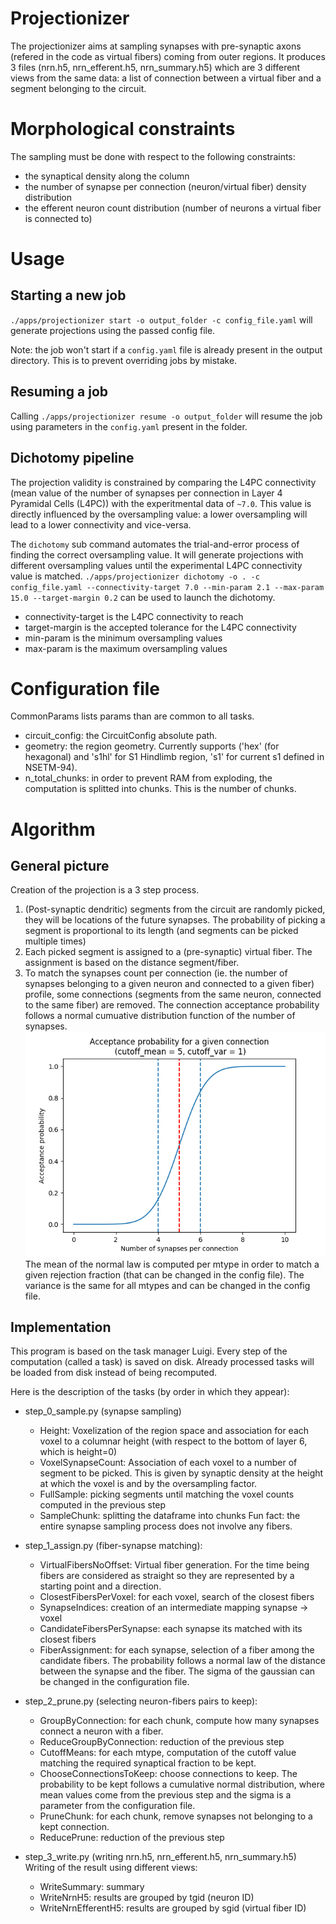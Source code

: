 # Projectionizer
The projectionizer aims at sampling synapses with pre-synaptic axons (refered in the code as virtual fibers) coming from outer regions.
It produces 3 files (nrn.h5, nrn_efferent.h5, nrn_summary.h5) which are 3 different views from the same data: a list of connection between a virtual fiber and a segment belonging to the circuit.

# Morphological constraints
The sampling must be done with respect to the following constraints:
- the synaptical density along the column
- the number of synapse per connection (neuron/virtual fiber) density distribution
- the efferent neuron count distribution (number of neurons a virtual fiber is connected to)

# Usage

## Starting a new job
`./apps/projectionizer start -o output_folder -c config_file.yaml` will generate projections using the passed config file.

Note: the job won't start if a `config.yaml` file is already present in the output directory. This is to prevent overriding jobs by mistake.

## Resuming a job
Calling `./apps/projectionizer resume -o output_folder` will resume the job using parameters in the `config.yaml` present in the folder.

## Dichotomy pipeline
The projection validity is constrained by comparing the L4PC connectivity (mean value of the number of synapses per connection in Layer 4 Pyramidal Cells (L4PC)) with the experitmental data of `~7.0`. This value is directly influenced by the oversampling value: a lower oversampling will lead to a lower connectivity and vice-versa.

The `dichotomy` sub command automates the trial-and-error process of finding the correct oversampling value. It will generate projections with different oversampling values until the experimental L4PC connectivity value is matched.
`./apps/projectionizer dichotomy -o . -c config_file.yaml --connectivity-target 7.0 --min-param 2.1 --max-param 15.0 --target-margin 0.2` can be used to launch the dichotomy.
- connectivity-target is the L4PC connectivity to reach
- target-margin is the accepted tolerance for the L4PC connectivity
- min-param is the minimum oversampling values
- max-param is the maximum oversampling values



# Configuration file
CommonParams lists params than are common to all tasks.
- circuit_config: the CircuitConfig absolute path.
- geometry: the region geometry. Currently supports ('hex' (for hexagonal) and 's1hl' for S1 Hindlimb region, 's1' for current s1 defined in NSETM-94).
- n_total_chunks: in order to prevent RAM from exploding, the computation is splitted into chunks. This is the number of chunks.

# Algorithm
## General picture
Creation of the projection is a 3 step process.
1. (Post-synaptic dendritic) segments from the circuit are randomly picked, they will be locations of the future synapses. The probability of picking a segment is proportional to its length (and segments can be picked multiple times)
2. Each picked segment is assigned to a (pre-synaptic) virtual fiber. The assignment is based on the distance segment/fiber.
3. To match the synapses count per connection (ie. the number of synapses belonging to a given neuron and connected to a given fiber) profile, some connections (segments from the same neuron, connected to the same fiber) are removed. The connection acceptance probability follows a normal cumuative distribution function of the number of synapses.
![Pruning probability](pictures/pruning_probability.png "Pruning probability")
The mean of the normal law is computed per mtype in order to match a given rejection fraction (that can be changed in the config file). The variance is the same for all mtypes and can be changed in the config file.

## Implementation
This program is based on the task manager Luigi. Every step of the computation (called a task) is saved on disk. Already processed tasks will be loaded from disk instead of being recomputed.

Here is the description of the tasks (by order in which they appear):
- step_0_sample.py (synapse sampling)
  - Height: Voxelization of the region space and association for each voxel to a columnar height (with respect to the bottom of layer 6, which is height=0)
  - VoxelSynapseCount: Association of each voxel to a number of segment to be picked. This is given by synaptic density at the height at which the voxel is and by the oversampling factor.
  - FullSample: picking segments until matching the voxel counts computed in the previous step
  - SampleChunk: splitting the dataframe into chunks
Fun fact: the entire synapse sampling process does not involve any fibers.


- step_1_assign.py (fiber-synapse matching):
  - VirtualFibersNoOffset: Virtual fiber generation. For the time being fibers are considered as straight so they are represented by a starting point and a direction.
  - ClosestFibersPerVoxel: for each voxel, search of the closest fibers
  - SynapseIndices: creation of an intermediate mapping synapse -> voxel
  - CandidateFibersPerSynapse: each synapse its matched with its closest fibers
  - FiberAssignment: for each synapse, selection of a fiber among the candidate fibers. The probability follows a normal law of the distance between the synapse and the fiber. The sigma of the gaussian can be changed in the configuration file.
- step_2_prune.py (selecting neuron-fibers pairs to keep):
  - GroupByConnection: for each chunk, compute how many synapses connect a neuron with a fiber.
  - ReduceGroupByConnection: reduction of the previous step
  - CutoffMeans: for each mtype, computation of the cutoff value matching the required synaptical fraction to be kept.
  - ChooseConnectionsToKeep: choose connections to keep. The probability to be kept follows a cumulative normal distribution, where mean values come from the previous step and the sigma is a parameter from the configuration file.
  - PruneChunk: for each chunk, remove synapses not belonging to a kept connection.
  - ReducePrune: reduction of the previous step


- step_3_write.py (writing nrn.h5, nrn_efferent.h5, nrn_summary.h5)
Writing of the result using different views:
  - WriteSummary: summary
  - WriteNrnH5: results are grouped by tgid (neuron ID)
  - WriteNrnEfferentH5: results are grouped by sgid (virtual fiber ID)
